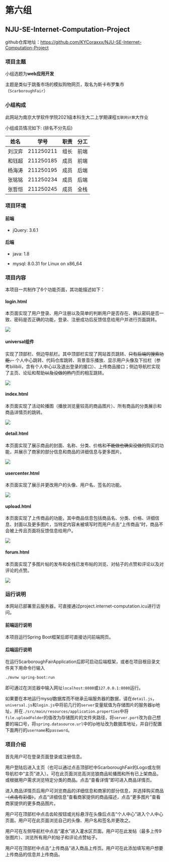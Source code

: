 # 第六组

## NJU-SE-Internet-Computation-Project

github仓库地址：https://github.com/KYCoraxxx/NJU-SE-Internet-Computation-Project

### 项目主题

小组选题为**web应用开发**

主题是类似于跳蚤市场的模拟购物网页，取名为斯卡布罗集市（`ScarboroughFair`）

### 小组构成

此网站为南京大学软件学院2021级本科生大二上学期课程`互联网计算`大作业

小组成员情况如下: (排名不分先后)

|  姓名  |   学号    | 职责 | 分工 |
| :----: | :-------: | :--: | :--: |
| 刘汉弈 | 211250211 | 组长 | 前端 |
| 和钰超 | 211250185 | 成员 | 前端 |
| 杨海涛 | 211250195 | 成员 | 后端 |
| 张铭铭 | 211250234 | 成员 | 后端 |
| 张哲恺 | 211250245 | 成员 | 全栈 |

### 项目环境

#### 前端

- jQuery: 3.6.1

#### 后端

- java: 1.8

- mysql: 8.0.31 for Linux on x86_64

### 项目内容

本项目一共制作了6个功能页面，其功能描述如下：

#### login.html

本页面实现了用户登录、用户注册以及简单的判断用户是否存在、确认密码是否一致、密码是否正确的功能，登录、注册成功后反馈信息给用户并进行页面跳转。

![](./readmeimage/login.png)

#### universal组件

实现了顶部栏、侧边导航栏。其中顶部栏实现了网站首页跳转、~~只有后端的搜索功能、~~ 个人中心跳转、代码仓库跳转、背景音乐播放、显示用户头像及下拉栏（参考bilibili，含有个人中心以及退出登录的接口）、上传商品接口；侧边导航栏实现了主页、论坛和帮助~~以及没做的热门~~页的相互跳转。

![](./readmeimage/help.png)

#### index.html

本页面实现了活动轮播图（播放浏览量较高的商品图片）、所有商品的分类展示和商品详情页的跳转。

![](./readmeimage/index.png)

#### detail.html

本页面实现了展示商品的封面、名称、分类、价格和~~不能做也确实没做的~~购买的功能，并展示了商家的部分信息和商品的详细信息与更多图片。

![](./readmeimage/detail.png)

#### usercenter.html

本页面实现了展示并更改用户的头像、用户名、签名的功能。

![](./readmeimage/usercenter.png)

#### upload.html

本页面实现了上传商品的功能，其中商品信息包括商品名、分类、价格、详细信息、封面以及更多图片，当特定内容未被填写时而用户点击“上传商品”时，商品不会被上传且页面将反馈信息给用户。

![](./readmeimage/upload.png)

#### forum.html

本页面实现了多图片帖的发布和全栈已发布帖的浏览、对帖子的点赞和评论以及对评论的点赞。

![](./readmeimage/forum.png)

### 运行说明

本网站已部署至云服务器，可直接通过project.internet-computation.icu进行访问。

#### 前端运行说明

本项目运行Spring Boot框架后即可直接访问前端网页。

#### 后端运行说明

在运行ScarboroughFairApplication后即可启动后端框架，或者在项目根目录文件夹下用命令行输入
``` bash
./mvnw spring-boot:run
```
即可通过在浏览器中输入网址`localhost:8080`或`127.0.0.1:8080`运行。

如果要在本地运行mysql数据库而不继承云端服务器的数据，请在`detail.js`，`universal.js`和`login.js`中将前几行的`server`变量赋值为存储图片的服务器ip地址，并在`./src/main/resources/application.properties`中将`file.uploadFolder`的值改为存储图片的文件夹路径，将`server.port`改为自己想要的端口号，将`spring.datasource.url`中的ip地址改为数据库地址，并自行配置下面两行的`username`和`password`。

### 项目介绍

首先用户可在登录页面登录或注册信息。


用户登陆后进入主页（也可以通过点击顶部栏中ScarboroughFair的Logo或左侧导航栏中“主页”进入）。可在此页面浏览高浏览狼商品轮播图和所有已上架商品，或根据用户需求浏览特定分类的商品。点击“查看详情”即可进入商品详情页。


进入商品详情页后用户可浏览商品的详细信息和商家的部分信息，并选择购买商品 ~~（点击有彩蛋）~~。点击“详细信息”查看商家提供的商品描述，点击“更多图片”查看商家提供的更多商品图片。


用户可在顶部栏中点击齿轮按钮或光标悬浮在头像后点击“个人中心”进入个人中心页面。用户可在此页面浏览自己的头像、用户名和签名并更改之。


用户可在左侧导航栏中点击“灌水”进入灌水区页面。用户可在此发帖（最多上传9张图片）、浏览所有用户的帖子和评论点赞帖子。

用户可在顶部栏中点击“上传商品”进入商品上传页。用户可在此添加填写用户想要上传商品的信息并上传商品。

